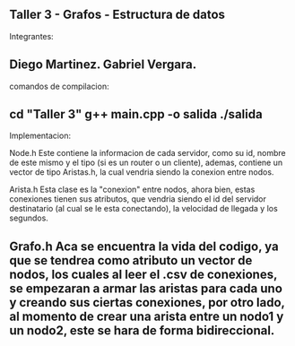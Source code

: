 Taller 3 - Grafos - Estructura de datos
---------------------------------------
Integrantes:

Diego Martinez.
Gabriel Vergara.
---------------------------------------
comandos de compilacion:

cd "Taller 3"
g++ main.cpp -o salida
./salida
---------------------------------------
Implementacion:

Node.h
Este contiene la informacion de cada 
servidor, como su id, nombre de este mismo
y el tipo (si es un router o un cliente), ademas, contiene 
un vector de tipo Aristas.h, la cual vendria siendo la conexion
entre nodos.

Arista.h
Esta clase es la "conexion" entre nodos, ahora bien, estas conexiones
tienen sus atributos, que vendria siendo el id del servidor destinatario
(al cual se le esta conectando), la velocidad de llegada y los segundos.

Grafo.h
Aca se encuentra la vida del codigo, ya que se tendrea como atributo
un vector de nodos, los cuales al leer el .csv de conexiones, se empezaran
a armar las aristas para cada uno y creando sus ciertas conexiones, por
otro lado, al momento de crear una arista entre un nodo1 y un nodo2, este 
se hara de forma bidireccional.
---------------------------------------